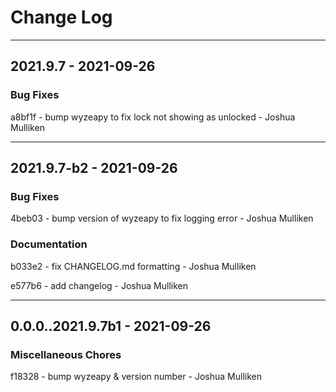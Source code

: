<!--
SPDX-FileCopyrightText: 2021 Joshua Mulliken <joshua@mulliken.net>

SPDX-License-Identifier: Apache-2.0
-->

# Change Log

- - -
## 2021.9.7 - 2021-09-26


### Bug Fixes

a8bf1f - bump wyzeapy to fix lock not showing as unlocked - Joshua Mulliken

- - -
## 2021.9.7-b2 - 2021-09-26


### Bug Fixes

4beb03 - bump version of wyzeapy to fix logging error - Joshua Mulliken


### Documentation

b033e2 - fix CHANGELOG.md formatting - Joshua Mulliken

e577b6 - add changelog - Joshua Mulliken


- - -
## 0.0.0..2021.9.7b1 - 2021-09-26


### Miscellaneous Chores

f18328 - bump wyzeapy & version number - Joshua Mulliken